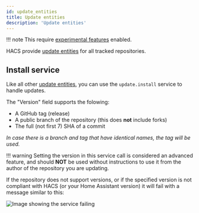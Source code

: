 ```yaml
---
id: update_entities
title: Update entities
description: 'Update entities'
---
```


!!! note
    This require [experimental features](/docs/configuration/options.md#options) enabled.


HACS provide [update entities](https://www.home-assistant.io/integrations/update/) for all tracked repositories.

## Install service

Like all other [update entities](https://www.home-assistant.io/integrations/update/), you can use the `update.install` service to handle updates.

The "Version" field supports the folowing:

- A GitHub tag (release)
- A public branch of the repository (this does **not** include forks)
- The full (not first 7) SHA of a commit

_In case there is a branch and tag that have identical names, the tag will be used._

!!! warning
    Setting the version in this service call is considered an advanced feature, and should **NOT** be used without instructions to use it from the author of the repository you are updating.


If the repository does not support versions, or if the specified version is not compliant with HACS (or your Home Assistant version) it will fail with a message similar to this:

![Image showing the service failing](/assets/images/update_service_failed.png)
